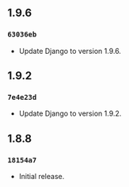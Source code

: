 ## 1.9.6

### `63036eb`

- Update Django to version 1.9.6.

## 1.9.2

### `7e4e23d`

- Update Django to version 1.9.2.

## 1.8.8

### `18154a7`

- Initial release.
